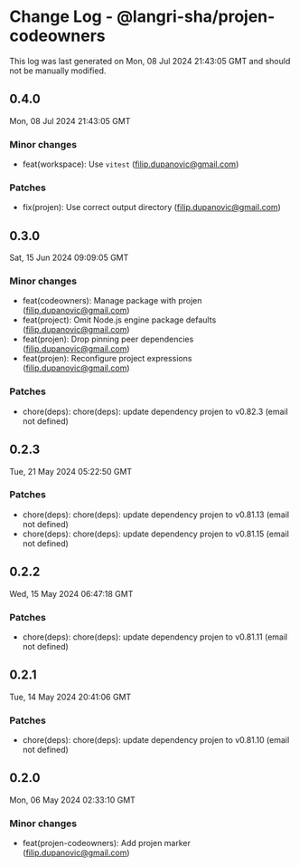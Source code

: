 # Change Log - @langri-sha/projen-codeowners

This log was last generated on Mon, 08 Jul 2024 21:43:05 GMT and should not be manually modified.

<!-- Start content -->

## 0.4.0

Mon, 08 Jul 2024 21:43:05 GMT

### Minor changes

- feat(workspace): Use `vitest` (filip.dupanovic@gmail.com)

### Patches

- fix(projen): Use correct output directory (filip.dupanovic@gmail.com)

## 0.3.0

Sat, 15 Jun 2024 09:09:05 GMT

### Minor changes

- feat(codeowners): Manage package with projen (filip.dupanovic@gmail.com)
- feat(project): Omit Node.js engine package defaults (filip.dupanovic@gmail.com)
- feat(projen): Drop pinning peer dependencies (filip.dupanovic@gmail.com)
- feat(projen): Reconfigure project expressions (filip.dupanovic@gmail.com)

### Patches

- chore(deps): chore(deps): update dependency projen to v0.82.3 (email not defined)

## 0.2.3

Tue, 21 May 2024 05:22:50 GMT

### Patches

- chore(deps): chore(deps): update dependency projen to v0.81.13 (email not defined)
- chore(deps): chore(deps): update dependency projen to v0.81.15 (email not defined)

## 0.2.2

Wed, 15 May 2024 06:47:18 GMT

### Patches

- chore(deps): chore(deps): update dependency projen to v0.81.11 (email not defined)

## 0.2.1

Tue, 14 May 2024 20:41:06 GMT

### Patches

- chore(deps): chore(deps): update dependency projen to v0.81.10 (email not defined)

## 0.2.0

Mon, 06 May 2024 02:33:10 GMT

### Minor changes

- feat(projen-codeowners): Add projen marker (filip.dupanovic@gmail.com)
